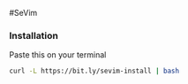 #SeVim

### Installation

Paste this on your terminal
```bash
curl -L https://bit.ly/sevim-install | bash
```

